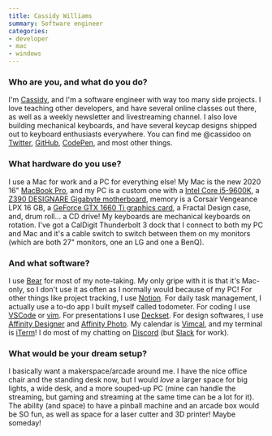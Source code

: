 ```yaml
---
title: Cassidy Williams
summary: Software engineer
categories:
- developer
- mac
- windows
---
```


### Who are you, and what do you do?

I'm [Cassidy](https://cassidoo.co/ "Cassidy's website."), and I'm a software engineer with way too many side projects. I love teaching other developers, and have several online classes out there, as well as a weekly newsletter and livestreaming channel. I also love building mechanical keyboards, and have several keycap designs shipped out to keyboard enthusiasts everywhere. You can find me @cassidoo on [Twitter](https://twitter.com/cassidoo "Cassidy's Twitter account."), [GitHub](https://github.com/cassidoo "Cassidy's GitHub account."), [CodePen](https://codepen.io/cassidoo "Cassidy's CodePen account."), and most other things.

### What hardware do you use?

I use a Mac for work and a PC for everything else! My Mac is the new 2020 16" [MacBook Pro][macbook-pro], and my PC is a custom one with a [Intel Core i5-9600K][core-i5-9600k], a [Z390 DESIGNARE Gigabyte motherboard][z390-designare], memory is a Corsair Vengeance LPX 16 GB, a [GeForce GTX 1660 Ti graphics card][geforce-gtx-1660-ti], a Fractal Design case, and, drum roll... a CD drive! My keyboards are mechanical keyboards on rotation. I've got a CalDigit Thunderbolt 3 dock that I connect to both my PC and Mac and it's a cable switch to switch between them on my monitors (which are both 27" monitors, one an LG and one a BenQ).

### And what software?

I use [Bear][] for most of my note-taking. My only gripe with it is that it's Mac-only, so I don't use it as often as I normally would because of my PC! For other things like project tracking, I use [Notion][]. For daily task management, I actually use a to-do app I built myself called todometer. For coding I use [VSCode][visual-studio-code] or [vim][]. For presentations I use [Deckset][]. For design softwares, I use [Affinity Designer][affinity-designer] and [Affinity Photo][affinity-photo]. My calendar is [Vimcal][], and my terminal is [iTerm][iterm2]! I do most of my chatting on [Discord][] (but [Slack][] for work). 

### What would be your dream setup?

I basically want a makerspace/arcade around me. I have the nice office chair and the standing desk now, but I would *love* a larger space for big lights, a wide desk, and a more souped-up PC (mine can handle the streaming, but gaming and streaming at the same time can be a lot for it). The ability (and space) to have a pinball machine and an arcade box would be SO fun, as well as space for a laser cutter and 3D printer! Maybe someday!

[affinity-designer]: https://en.wikipedia.org/wiki/Affinity_Designer "A vector graphics editor."
[affinity-photo]: https://affinity.serif.com/en-us/photo/ "Photo editing software."
[bear]: http://www.bear-writer.com "A note taking application for macOS."
[core-i5-9600k]: https://ark.intel.com/content/www/us/en/ark/products/134896/intel-core-i5-9600k-processor-9m-cache-up-to-4-60-ghz.html "A CPU."
[deckset]: https://www.decksetapp.com/ "A Mac tool for turning Markdown files into slides."
[discord]: https://discordapp.com/ "A voice and text chat service."
[geforce-gtx-1660-ti]: https://www.nvidia.com/en-us/geforce/graphics-cards/gtx-1660-ti/ "A GPU."
[iterm2]: https://iterm2.com/ "An alternative terminal application for Mac OS X."
[macbook-pro]: https://www.apple.com/macbook-pro/ "A laptop."
[notion]: https://www.notion.so/ "A collaborative wiki service."
[slack]: https://slack.com/ "A collaboration service."
[vim]: https://www.vim.org/ "A command-line text editor."
[vimcal]: https://www.vimcal.com/ "A calendar service."
[visual-studio-code]: https://code.visualstudio.com/ "A development IDE."
[z390-designare]: https://www.gigabyte.com/Motherboard/Z390-DESIGNARE-rev-10 "A computer motherboard."
